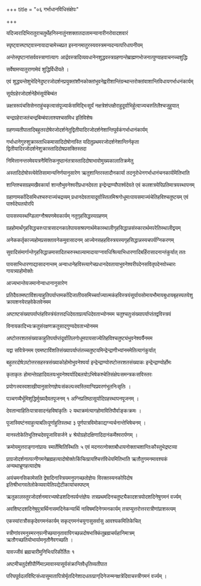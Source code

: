 +++
title = "०६ गर्भाधानविधिसंक्षेपः"

+++

यदिज्वरादिभिरातुराचतुर्थेहनिस्नातुंनशक्तातदातामन्यानारीनरोवादशवारं

स्पृष्ट्वास्ष्टष्ट्वास्नायादाचामेच्चप्रत इस्नानमातुरस्यवस्त्रमन्यदन्यत्परिधापनीयम्

अन्तेस्पृष्टानांसर्ववस्त्राणांत्यागः आर्द्रवस्त्रादिव्यवधानेनशुद्धवस्त्रग्रहणान्तेब्राह्मणभोजनात्पुण्याहवाचनच्चशुद्धिः

सर्वेषामप्यातुराणामेवं शुद्धिर्विधीयते ।

एवं शुद्ध्यन्तेशुभेदिनेदुष्टरजोदर्शनप्रयुक्तांशौनकोक्तांभुवनेह्वरीशान्तिंग्रन्थान्तरोक्तांवाशान्तिविधायगर्भाधनंकार्यम्

सूर्यग्रहेरजोदर्शनेहैमंसूर्यबिम्बंत

न्नक्षत्ररूपंचसिसेनराहुंचकृत्वासंपूज्यार्कसमिद्भिःसूर्यं नक्षत्रेशंप्लक्षैराहुदूर्वाभिर्हुत्वाज्यचरुतिलैश्चजुहुयात्

चन्द्रग्रहेराजतंचन्द्रबिम्बंपालाश्यश्चसमिध इतिविशेषः

ग्रहणव्यतीपातादिबहुतरदोषेरजोदर्शनेतुद्वितीयादिरजोदर्शनेशान्तिपूर्वकंगर्भाधानंकार्यम्

गर्भाधानेगुरुशुक्रास्ताधिकमासादिदोषोनास्ति यदितुप्रथमरजोदर्शनेशान्तिर्नकृता द्वितीयादिरजोदर्शनेशुक्रास्तादिदोषप्रसक्तिस्तदा

निमित्तानन्तरमेवयत्रनैमित्तिकनुष्ठानंतत्रास्तादिदोषाभावोमुख्यकालातिक्रमेतु

अस्तादिदोषोस्त्येवेतिसामान्यनिर्णयानुसारेण ऋतुशान्तिरस्तादौनकार्या तदनुरोधेनगर्भाधानंचनकार्यमितिभाति

शान्तिश्चसग्रहमखैवकार्या शान्तौभुवनेश्वरीप्रधानदेवता इन्द्रेन्द्राण्यौपार्श्वदेवते एवं कलशत्रयेपिप्रतिमात्रयस्थापनम्

ग्रहाणामर्कादिसमिधश्चरुराज्यंचद्रव्यम् प्रधानदेवतायादूर्वास्तिलमिश्रगोधूमाःपायसमाज्यंचेतिहविश्चतुष्टयम् एवं पार्श्वदेघतयोरपि

पायसस्यस्थण्डिलाग्नौश्रपणमेवकार्यम् नतुगृहसिद्धस्यग्रहणम्

ग्रहहोमार्थंगृहसिद्धचरुःपात्रासादनकालेपायसश्रपणार्थमेकास्थालीगृहसिद्धान्नसंस्कारार्थमपरेतिस्थालीद्वयम्

अनेककर्तृकाज्यहोमप्रसक्तावनेकमुवासादनम् आज्येनसहहविस्त्रयस्यगृहसिद्धान्नस्यचपर्यग्निकरणम्

सुवादिसंमार्गान्तेगृहसिद्धान्नमासादितचरुस्थाल्यामादायाग्नावधिश्रित्याभिधारणादिबर्हिरासादनान्तंकुर्यात् ततः

पायसाभिधारणाद्यासादनान्तम् अन्वाधानेहविस्त्यागेचप्रधानदेवतायाभुवनेश्वरीपदेनसवितृपदेनवोच्चारः गायत्र्याहोमोक्तेः

आज्यभान्तेयजमानोन्वाधानानुसारेण

प्रतिदैवतमष्टाविंशत्याहुतिपर्याप्तमर्कादिजातीयसमिच्चर्वाज्यात्मकंहविस्त्रयंसूर्यायसोमायभौमायबुधायबृहस्पतयेशुक्रायशनयेराहवेकेतवेनमम

अष्टाष्टसंख्यापर्याप्तंहविस्त्रंयंतत्तदधिदेवताप्रत्यधिदेवताभ्योनमम चतुश्चतुःसंख्यापर्याप्तंतद्वविस्त्रयं

विनायकादिभ्यःक्रतुसंरक्षणक्रतुसाद्गुण्यदेवताभ्योनमम

अष्टोत्तरशतसंख्याकाहुतिपर्याप्तंदूर्वातिलगोधूमपायसाज्येतिहविश्चतुष्ट्यंभुवनेश्वर्यैनमम

यद्वा सवित्रेनमम एवमष्टाविंशतिसंख्यापर्याप्तंतच्चतुष्टयमिन्द्रेन्द्राणीभ्यांनममेतित्यागंकुर्यात्

बहुतरदोषेऽष्टोत्तरसहस्त्रसंख्याकोहोमोभुवनेश्वर्या इन्द्रेन्द्राण्योरष्टोत्तरशतसंख्याकः इन्द्रेन्द्राण्योर्होमः

कृताकृतः होमान्तेग्रहादिवलयःभुवनेश्वर्यादिबलयोऽभिषेकश्चेतिसंक्षेपःसमन्त्रकःसविस्तरः

प्रयोगःस्वस्वशाखीयानुसारेणज्ञेयःसंकल्पःस्वस्तिवाग्विप्रवरणंभूतनिःसृतिः ।

पञ्चगव्यैर्भूमिशुद्धिर्मुख्यदैवतपूजनम् १ अग्निप्रतिष्ठासूर्यादिग्रहस्थापनपूजनम् ।

देवतान्वाहितिःपात्रासादनंहविषांकृतिः २ यथाक्रमंत्यागहोमावितिपौर्वाङ्कःक्रमः ।

पूजास्विष्टंनवाहुत्याबलिःपूर्णाहुतिस्तथा ३ पूर्णपात्रविमोकाद्यग्न्यर्चनान्तेभिषेचनम् ।

मानस्तोकेतिभूतिश्चदेवपूजाविसर्जने ४ श्रेयोग्रहोदक्षिणादिदानंकर्मेश्वरार्पणम् ।

क्रमोयमुत्तराङ्गानांप्रायः स्मार्तेष्वितिस्थितिः ५ एवं मदनरत्नोक्ताबौधायनोक्ताचशान्तिःकौस्तुभेद्रष्टव्या

प्राग्रजोदर्शनात्पत्नीगमनेब्रह्महत्यादोषोक्तेःकिंचित्प्रायश्चित्तंविधेयमितिभाति ऋतौतुगमनमावश्यकं अन्यथाभ्रूणहत्यादोषः

अयंचमनसिकामेसति द्वेषादिनास्त्रियमनुपगच्छतोज्ञेयः विरक्तस्यनकोपिदोष इतिश्रीभागवतेलोकेव्यवायेतिपद्येटीकायांचस्पष्टम्

ऋतुकालस्तुरजोदर्शनमारभ्यषोडशदिनपर्यन्तंज्ञेयः तत्रप्रथमदिनचतुष्ट्यैकादशत्रयोदशदिनेषुगमनं वर्ज्यम्

अवशिष्टदशदिनेषुपुत्रार्थिनासमदिनेकन्यार्थि नाविषमदिनेगमनकार्यम् तत्राप्युत्तरोत्तररात्रीणांप्राशस्त्यम्

एकस्यांरात्रौसकृदेवगमनंकार्यम् सकृद्गमनंचयुगासुसर्वासु आवश्यकमितिकेचित्

स्त्रीणांवरमनुस्मरन्‌पत्नीच्छयानृतावापिगच्छन्नदोषभाक्किंतुब्रह्मचर्यहानिमात्रम् ऋतौगच्छतियोभार्यामनृतौनैवगच्छति ।

यावज्जीवं ब्रह्मचारीमुनिभिःपरिकीर्तितः १

अष्टमीचतुर्दशीपौर्णिमाऽमावास्यासूर्यसंक्रान्तिवैधृतिव्यतीपात

परिघपूर्वदलविष्टिसंध्यासुमातापित्रोर्मृतदिनेशादधतत्प्राग्‌दिनेजन्मनक्षत्रेदिवाचस्त्रीगमनं वर्ज्यम् ।
